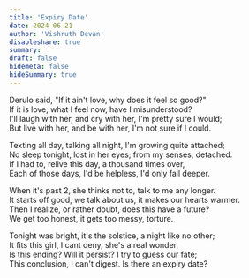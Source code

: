 ```yaml
---
title: 'Expiry Date'
date: 2024-06-21
author: 'Vishruth Devan'
disableshare: true
summary: 
draft: false
hidemeta: false
hideSummary: true
---
```


Derulo said, "If it ain't love, why does it feel so good?"  
If it is love, what I feel now, have I misunderstood?  
I'll laugh with her, and cry with her, I'm pretty sure I would;  
But live with her, and be with her, I'm not sure if I could.  

Texting all day, talking all night, I'm growing quite attached;  
No sleep tonight, lost in her eyes; from my senses, detached.  
If I had to, relive this day, a thousand times over,  
Each of those days, I'd be helpless, I'd only fall deeper.  

When it's past 2, she thinks not to, talk to me any longer.  
It starts off good, we talk about us, it makes our hearts warmer.  
Then I realize, or rather doubt, does this have a future?  
We get too honest, it gets too messy, torture.  

Tonight was bright, it's the solstice, a night like no other;  
It fits this girl, I cant deny, she's a real wonder.  
Is this ending? Will it persist? I try to guess our fate;  
This conclusion, I can't digest. Is there an expiry date?